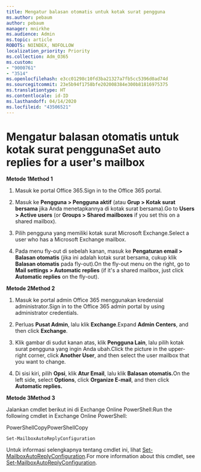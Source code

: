```yaml
---
title: Mengatur balasan otomatis untuk kotak surat pengguna
ms.author: pebaum
author: pebaum
manager: mnirkhe
ms.audience: Admin
ms.topic: article
ROBOTS: NOINDEX, NOFOLLOW
localization_priority: Priority
ms.collection: Adm_O365
ms.custom:
- "9000761"
- "3514"
ms.openlocfilehash: e3cc01298c10fd3ba21327a7fb5cc5396d0ad74d
ms.sourcegitcommit: 23e5b94f1758bfe202008384e300b81816975375
ms.translationtype: HT
ms.contentlocale: id-ID
ms.lasthandoff: 04/14/2020
ms.locfileid: "43506521"
---
```

# <a name="set-auto-replies-for-a-users-mailbox"></a><span data-ttu-id="e561f-102">Mengatur balasan otomatis untuk kotak surat pengguna</span><span class="sxs-lookup"><span data-stu-id="e561f-102">Set auto replies for a user's mailbox</span></span>

<span data-ttu-id="e561f-103">**Metode 1**</span><span class="sxs-lookup"><span data-stu-id="e561f-103">**Method 1**</span></span>

1. <span data-ttu-id="e561f-104">Masuk ke portal Office 365.</span><span class="sxs-lookup"><span data-stu-id="e561f-104">Sign in to the Office 365 portal.</span></span>

2. <span data-ttu-id="e561f-105">Masuk ke **Pengguna > Pengguna aktif** (atau **Grup > Kotak surat bersama** jika Anda menetapkannya di kotak surat bersama).</span><span class="sxs-lookup"><span data-stu-id="e561f-105">Go to **Users > Active users** (or **Groups > Shared mailboxes** if you set this on a shared mailbox).</span></span>

3. <span data-ttu-id="e561f-106">Pilih pengguna yang memiliki kotak surat Microsoft Exchange.</span><span class="sxs-lookup"><span data-stu-id="e561f-106">Select a user who has a Microsoft Exchange mailbox.</span></span>

4. <span data-ttu-id="e561f-107">Pada menu fly-out di sebelah kanan, masuk ke **Pengaturan email > Balasan otomatis** (jika ini adalah kotak surat bersama, cukup klik **Balasan otomatis** pada fly-out).</span><span class="sxs-lookup"><span data-stu-id="e561f-107">On the fly-out menu on the right, go to **Mail settings > Automatic replies** (if it's a shared mailbox, just click **Automatic replies** on the fly-out).</span></span>

<span data-ttu-id="e561f-108">**Metode 2**</span><span class="sxs-lookup"><span data-stu-id="e561f-108">**Method 2**</span></span>

1. <span data-ttu-id="e561f-109">Masuk ke portal admin Office 365 menggunakan kredensial administrator.</span><span class="sxs-lookup"><span data-stu-id="e561f-109">Sign in to the Office 365 admin portal by using administrator credentials.</span></span>

2. <span data-ttu-id="e561f-110">Perluas **Pusat Admin**, lalu klik **Exchange**.</span><span class="sxs-lookup"><span data-stu-id="e561f-110">Expand **Admin Centers**, and then click **Exchange**.</span></span>

3. <span data-ttu-id="e561f-111">Klik gambar di sudut kanan atas, klik **Pengguna Lain**, lalu pilih kotak surat pengguna yang ingin Anda ubah.</span><span class="sxs-lookup"><span data-stu-id="e561f-111">Click the picture in the upper-right corner, click **Another User**, and then select the user mailbox that you want to change.</span></span>

4. <span data-ttu-id="e561f-112">Di sisi kiri, pilih **Opsi**, klik **Atur Email**, lalu klik **Balasan otomatis.**</span><span class="sxs-lookup"><span data-stu-id="e561f-112">On the left side, select **Options**, click **Organize E-mail**, and then click **Automatic replies.**</span></span>

<span data-ttu-id="e561f-113">**Metode 3**</span><span class="sxs-lookup"><span data-stu-id="e561f-113">**Method 3**</span></span>

<span data-ttu-id="e561f-114">Jalankan cmdlet berikut ini di Exchange Online PowerShell:</span><span class="sxs-lookup"><span data-stu-id="e561f-114">Run the following cmdlet in Exchange Online PowerShell:</span></span>

<span data-ttu-id="e561f-115">PowerShellCopy</span><span class="sxs-lookup"><span data-stu-id="e561f-115">PowerShellCopy</span></span>

    Set-MailboxAutoReplyConfiguration

<span data-ttu-id="e561f-116">Untuk informasi selengkapnya tentang cmdlet ini, lihat [Set-MailboxAutoReplyConfiguration](https://docs.microsoft.com/powershell/module/exchange/mailboxes/set-mailboxautoreplyconfiguration).</span><span class="sxs-lookup"><span data-stu-id="e561f-116">For more information about this cmdlet, see [Set-MailboxAutoReplyConfiguration](https://docs.microsoft.com/powershell/module/exchange/mailboxes/set-mailboxautoreplyconfiguration).</span></span>
